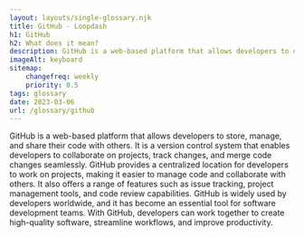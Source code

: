 ```yaml
--- 
layout: layouts/single-glossary.njk
title: GitHub - Loopdash
h1: GitHub
h2: What does it mean?
description: GitHub is a web-based platform that allows developers to collaborate on code, manage version control, and deploy their projects seamlessly, just like how WordPress enables developers to create and manage websites and blogs.
imageAlt: keyboard
sitemap:
	changefreq: weekly
	priority: 0.5
tags: glossary
date: 2023-03-06
url: /glossary/github
---
```


GitHub is a web-based platform that allows developers to store, manage, and share their code with others. It is a version control system that enables developers to collaborate on projects, track changes, and merge code changes seamlessly. GitHub provides a centralized location for developers to work on projects, making it easier to manage code and collaborate with others. It also offers a range of features such as issue tracking, project management tools, and code review capabilities. GitHub is widely used by developers worldwide, and it has become an essential tool for software development teams. With GitHub, developers can work together to create high-quality software, streamline workflows, and improve productivity.
